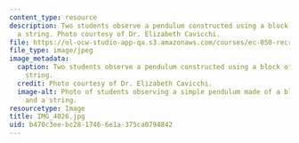 ```yaml
---
content_type: resource
description: Two students observe a pendulum constructed using a block of wood and
  a string. Photo courtesy of Dr. Elizabeth Cavicchi.
file: https://ol-ocw-studio-app-qa.s3.amazonaws.com/courses/ec-050-recreate-experiments-from-history-inform-the-future-from-the-past-galileo-january-iap-2010/b470c3eebc2817466e1a375ca0794842_IMG_4026.jpg
file_type: image/jpeg
image_metadata:
  caption: Two students observe a pendulum constructed using a block of wood and a
    string.
  credit: Photo courtesy of Dr. Elizabeth Cavicchi.
  image-alt: Photo of students observing a simple pendulum made of a block of wood
    and a string.
resourcetype: Image
title: IMG_4026.jpg
uid: b470c3ee-bc28-1746-6e1a-375ca0794842
---
```

